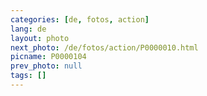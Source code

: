 ```yaml
---
categories: [de, fotos, action]
lang: de
layout: photo
next_photo: /de/fotos/action/P0000010.html
picname: P0000104
prev_photo: null
tags: []
---
```

